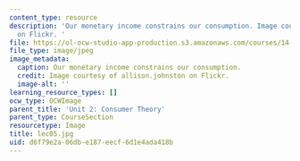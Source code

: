 ```yaml
---
content_type: resource
description: 'Our monetary income constrains our consumption. Image courtesy of allison.johnston
  on Flickr. '
file: https://ol-ocw-studio-app-production.s3.amazonaws.com/courses/14-01sc-principles-of-microeconomics-fall-2011/d6f79e2a06dbe187eecf6d1e4ada418b_lec05.jpg
file_type: image/jpeg
image_metadata:
  caption: Our monetary income constrains our consumption.
  credit: Image courtesy of allison.johnston on Flickr.
  image-alt: ''
learning_resource_types: []
ocw_type: OCWImage
parent_title: 'Unit 2: Consumer Theory'
parent_type: CourseSection
resourcetype: Image
title: lec05.jpg
uid: d6f79e2a-06db-e187-eecf-6d1e4ada418b
---
```

